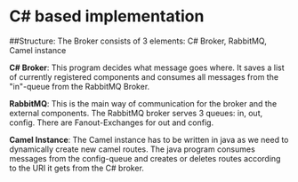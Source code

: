 # C# based implementation

##Structure: 
The Broker consists of 3 elements: C# Broker, RabbitMQ, Camel instance

**C# Broker**: This program decides what message goes where. It saves a list of currently registered components and consumes all messages from the "in"-queue from the RabbitMQ Broker.

**RabbitMQ**: This is the main way of communication for the broker and the external components. The RabbitMQ broker serves 3 queues: in, out, config. There are Fanout-Exchanges for out and config.

**Camel Instance**: The Camel instance has to be written in java as we need to dynamically create new camel routes. The java program consumes messages from the config-queue and creates or deletes routes according to the URI it gets from the C# broker.

